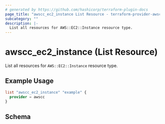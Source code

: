 ```yaml
---
# generated by https://github.com/hashicorp/terraform-plugin-docs
page_title: "awscc_ec2_instance List Resource - terraform-provider-awscc"
subcategory: ""
description: |-
  List all resources for AWS::EC2::Instance resource type.
---
```


# awscc_ec2_instance (List Resource)

List all resources for `AWS::EC2::Instance` resource type.

## Example Usage

```terraform
list "awscc_ec2_instance" "example" {
  provider = awscc
}
```

<!-- schema generated by tfplugindocs -->
## Schema
